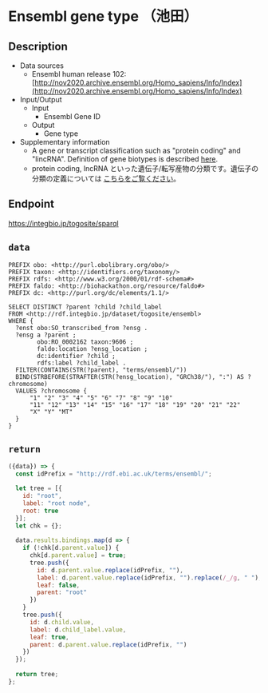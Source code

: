 # Ensembl gene type （池田）

## Description

- Data sources
    - Ensembl human release 102: [http://nov2020.archive.ensembl.org/Homo_sapiens/Info/Index](http://nov2020.archive.ensembl.org/Homo_sapiens/Info/Index)
- Input/Output
    -  Input
        - Ensembl Gene ID
    - Output
        - Gene type
 - Supplementary information
 	- A gene or transcript classification such as "protein coding" and "lincRNA". Definition of gene biotypes is described [here](http://useast.ensembl.org/info/genome/genebuild/biotypes.html).
	- protein coding, lncRNA といった遺伝子/転写産物の分類です。遺伝子の分類の定義については [こちらをご覧ください](http://useast.ensembl.org/info/genome/genebuild/biotypes.html)。

## Endpoint

https://integbio.jp/togosite/sparql

## `data`

```sparql
PREFIX obo: <http://purl.obolibrary.org/obo/>
PREFIX taxon: <http://identifiers.org/taxonomy/>
PREFIX rdfs: <http://www.w3.org/2000/01/rdf-schema#>
PREFIX faldo: <http://biohackathon.org/resource/faldo#>
PREFIX dc: <http://purl.org/dc/elements/1.1/>

SELECT DISTINCT ?parent ?child ?child_label
FROM <http://rdf.integbio.jp/dataset/togosite/ensembl>
WHERE {
  ?enst obo:SO_transcribed_from ?ensg .
  ?ensg a ?parent ;
        obo:RO_0002162 taxon:9606 ;
        faldo:location ?ensg_location ;
        dc:identifier ?child ;
        rdfs:label ?child_label .
  FILTER(CONTAINS(STR(?parent), "terms/ensembl/"))
  BIND(STRBEFORE(STRAFTER(STR(?ensg_location), "GRCh38/"), ":") AS ?chromosome)
  VALUES ?chromosome {
      "1" "2" "3" "4" "5" "6" "7" "8" "9" "10"
      "11" "12" "13" "14" "15" "16" "17" "18" "19" "20" "21" "22"
      "X" "Y" "MT"
  }
}

```

## `return`

```javascript
({data}) => {
  const idPrefix = "http://rdf.ebi.ac.uk/terms/ensembl/";

  let tree = [{
    id: "root",
    label: "root node",
    root: true
  }];
  let chk = {};
  
  data.results.bindings.map(d => {
    if (!chk[d.parent.value]) {
      chk[d.parent.value] = true;
      tree.push({     
        id: d.parent.value.replace(idPrefix, ""),
        label: d.parent.value.replace(idPrefix, "").replace(/_/g, " "),
        leaf: false,
        parent: "root"
      })
    }
    tree.push({
      id: d.child.value,
      label: d.child_label.value,
      leaf: true,
      parent: d.parent.value.replace(idPrefix, "")
    })
  });
  
  return tree;
};
```